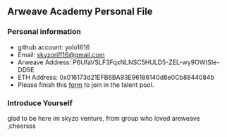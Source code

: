 ## Arweave Academy Personal File

### Personal information

- github account: yolo1616
- Email: skyzoriff16@gmail.com
- Arweave Address: P6UfaVSLF3FqxNLNSC5HULD5-ZEL-wy9OWtSIe-DD5E
- ETH Address: 0x016173d21EFB6BA93E96186140d8e0Cb8844084b
- Please finish this [form](https://docs.google.com/forms/d/e/1FAIpQLSfWA5fIIcBgmRppm3jNz5vmf9Mai_QMVil-2pO4r7YKn_Zhtw/viewform?usp=sf_link) to join in the talent pool.

### Introduce Yourself
glad to be here im skyzo venture, from group who loved areweave ,cheersss